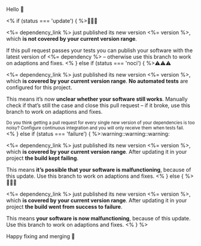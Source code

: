 Hello :wave:

<% if (status === 'update') { %>:rocket::rocket::rocket:

<%= dependency_link %> just published its new version <%= version %>, which **is not covered by your current version range**.

If this pull request passes your tests you can publish your software with the latest version of <%= dependency %> – otherwise use this branch to work on adaptions and fixes.
<% } else if (status === 'noci') { %>:warning::warning::warning:

<%= dependency_link %> just published its new version <%= version %>, which **is covered by your current version range**. **No automated tests** are configured for this project.

This means it’s now **unclear whether your software still works**. Manually check if that’s still the case
and close this pull request – if it broke, use this branch to work on adaptions and fixes.

<sub>
Do you think getting a pull request for every single new version of your dependencies is too noisy?
Configure continuous integration and you will only receive them when tests fail. 
</sub>
<% } else if (status === 'failure') { %>:warning::warning::warning:

<%= dependency_link %> just published its new version <%= version %>, which **is covered by your current version range**. After updating it in your project **the build kept failing**.

This means **it’s possible that your software is malfunctioning**, because of this update. Use this branch to work on adaptions and fixes.
<% } else { %>:rotating_light::rotating_light::rotating_light:

<%= dependency_link %> just published its new version <%= version %>, which **is covered by your current version range**. After updating it in your project **the build went from success to failure**.

This means **your software is now malfunctioning**, because of this update. Use this branch to work on adaptions and fixes.
<% } %>

Happy fixing and merging :palm_tree:
